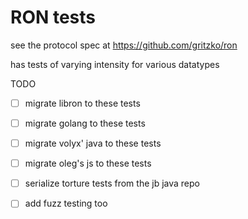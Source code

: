 # RON tests

see the protocol spec at https://github.com/gritzko/ron

has tests of varying intensity for various datatypes

TODO

- [ ] migrate libron to these tests
- [ ] migrate golang to these tests
- [ ] migrate volyx' java to these tests
- [ ] migrate oleg's js to these tests
- [ ] serialize torture tests from the jb java repo
- [ ] add fuzz testing too

